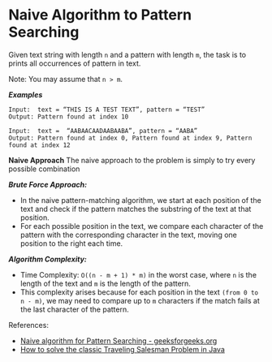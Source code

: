 # Naive Algorithm to Pattern Searching

Given text string with length ```n``` and a pattern with length ```m```, the task is to prints all occurrences 
of pattern in text.

Note: You may assume that ```n > m```.

***Examples***
```
Input:  text = “THIS IS A TEST TEXT”, pattern = “TEST”
Output: Pattern found at index 10

Input:  text =  “AABAACAADAABAABA”, pattern = “AABA”
Output: Pattern found at index 0, Pattern found at index 9, Pattern found at index 12
```

**Naive Approach** The naive approach to the problem is simply to try every possible combination

***Brute Force Approach:***
- In the naive pattern-matching algorithm, we start at each position of the text and check if the pattern matches the 
substring of the text at that position.
- For each possible position in the text, we compare each character of the pattern with the corresponding character in 
the text, moving one position to the right each time.

***Algorithm Complexity:***
- Time Complexity: ```O((n - m + 1) * m)``` in the worst case, where ```n``` is the length of the text and ```m``` 
is the length of the pattern.
- This complexity arises because for each position in the text ```(from 0 to n - m)```, we may need to compare up to 
```m``` characters if the match fails at the last character of the pattern.

References:
- [Naive algorithm for Pattern Searching - geeksforgeeks.org](https://www.geeksforgeeks.org/naive-algorithm-for-pattern-searching/)
- [How to solve the classic Traveling Salesman Problem in Java](https://blogs.oracle.com/javamagazine/post/how-to-solve-the-classic-traveling-salesman-problem-in-java)
